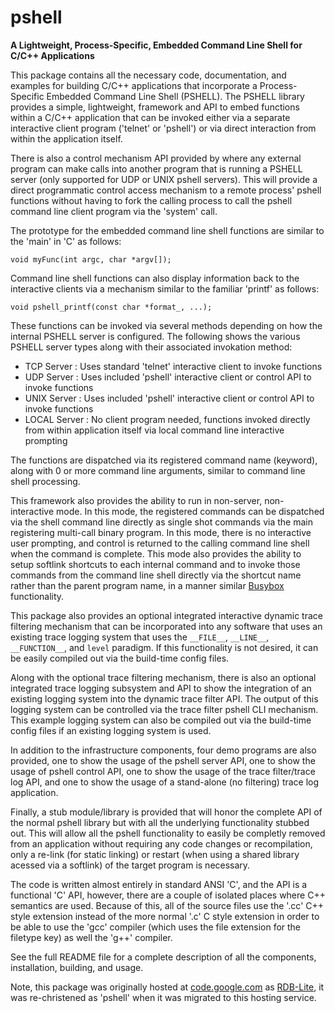 # pshell
**A Lightweight, Process-Specific, Embedded Command Line Shell for C/C++ Applications**

This package contains all the necessary code, documentation, and examples for
building C/C++ applications that incorporate a Process-Specific Embedded
Command Line Shell (PSHELL).  The PSHELL library provides a simple, lightweight,
framework and API to embed functions within a C/C++ application that can be
invoked either via a separate interactive client program ('telnet' or 'pshell') 
or via direct interaction from within the application itself.

There is also a control mechanism API provided by where any external program can
make calls into another program that is running a PSHELL server (only supported for 
UDP or UNIX pshell servers).  This will provide a direct programmatic control access
mechanism to a remote process' pshell functions without having to fork the calling 
process to call the pshell command line client program via the 'system' call.

The prototype for the embedded command line shell functions are similar to the 
'main' in 'C' as follows:

`void myFunc(int argc, char *argv[]);`

Command line shell functions can also display information back to the interactive
clients via a mechanism similar to the familiar 'printf' as follows:

`void pshell_printf(const char *format_, ...);`

These functions can be invoked via several methods depending on how the internal PSHELL 
server is configured.  The following shows the various PSHELL server types along with their 
associated invokation method:

* TCP Server   : Uses standard 'telnet' interactive client to invoke functions
* UDP Server   : Uses included 'pshell' interactive client or control API to invoke functions
* UNIX Server  : Uses included 'pshell' interactive client or control API to invoke functions
* LOCAL Server : No client program needed, functions invoked directly from within application 
                 itself via local command line interactive prompting

The functions are dispatched via its registered command name (keyword), along with 0 or more
command line arguments, similar to command line shell processing.

This framework also provides the ability to run in non-server, non-interactive mode.  In this
mode, the registered commands can be dispatched via the shell command line directly as single
shot commands via the main registering multi-call binary program.  In this mode, there is no 
interactive user prompting, and control is returned to the calling command line shell when the 
command is complete.  This mode also provides the ability to setup softlink shortcuts to each 
internal command and to invoke those commands from the command line shell directly via the 
shortcut name  rather than the parent program name, in a manner similar [Busybox](https://busybox.net/about.html) functionality.

This package also provides an optional integrated interactive dynamic trace filtering mechanism that 
can be incorporated into any software that uses an existing trace logging system that uses the `__FILE__`, 
`__LINE__`, `__FUNCTION__`, and `level` paradigm.  If this functionality is not desired, it can be
easily compiled out via the build-time config files.

Along with the optional trace filtering mechanism, there is also an optional integrated trace logging
subsystem and API to show the integration of an existing logging system into the dynamic trace filter
API.  The output of this logging system can be controlled via the trace filter pshell CLI mechanism.
This example logging system can also be compiled out via the build-time config files if an existing
logging system is used.

In addition to the infrastructure components, four demo programs are also provided, one to
show the usage of the pshell server API, one to show the usage of pshell control API, one
to show the usage of the trace filter/trace log API, and one to show the usage of a stand-alone 
(no filtering) trace log application.

Finally, a stub module/library is provided that will honor the complete API of the normal pshell
library but with all the underlying functionality stubbed out.  This will allow all the pshell 
functionality to easily be completly removed from an application without requiring any code 
changes or recompilation, only a re-link (for static linking) or restart (when using a shared 
library acessed via a softlink) of the target program is necessary.

The code is written almost entirely in standard ANSI 'C', and the API is a functional 'C' API, 
however, there are a couple of isolated places where C++ semantics are used.  Because of this, 
all of the source files use the '.cc' C++ style extension instead of the more normal '.c' C 
style extension in order to be able to use the 'gcc' compiler (which uses the file extension 
for the filetype key) as well the 'g++' compiler.

See the full README file for a complete description of all the components, installation, building, and usage.

Note, this package was originally hosted at [code.google.com](https://code.google.com) as 
[RDB-Lite](https://code.google.com/p/rdb-lite), it was re-christened as 'pshell' when it was 
migrated to this hosting service.
